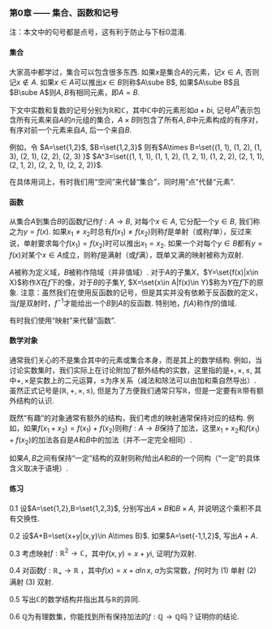 ### 第0章 —— 集合、函数和记号

注：本文中的句号都是点号，这有利于防止与下标$0$混淆.

#### 集合

大家高中都学过，集合可以包含很多东西. 如果$x$是集合$A$的元素，记$x\in A$, 否则记$x\notin A$. 如果$x\in A$可以推出$x\in B$则称$A\sube B$, 如果$A\sube B$且$B\sube A$则$A,B$有相同元素，即$A=B$.

下文中实数和复数的记号分别为$\mathbb{R}$和$\mathbb{C}$，其中$\mathbb{C}$中的元素形如$a+b\mathrm{i}$, 记号$A^n$表示包含所有元素来自$A$的$n$元组的集合，$A\times B$则包含了所有$A,B$中元素构成的有序对，有序对前一个元素来自$A$, 后一个来自$B$.

例如，令 $A=\set{1,2}$, $B=\set{1,2,3}$ 则有$A\times B=\set{(1, 1), (1, 2), (1, 3), (2, 1), (2, 2), (2, 3) }$ $A^3=\set{(1, 1, 1), (1, 1, 2), (1, 2, 1), (1, 2, 2), (2, 1, 1), (2, 1, 2), (2, 2, 1), (2, 2, 2)}$.

在具体用词上，有时我们用“空间”来代替“集合”，同时用“点”代替“元素”.

#### 函数

从集合$A$到集合$B$的函数$f$记作$f:A\to B$, 对每个$x\in A$, 它分配一个$y\in B$, 我们称之为$y=f(x)$. 如果$x_1\ne x_2$时总有$f(x_1)\ne f(x_2)$则称$f$是单射（或称$f$单），反过来说，单射要求每个$f(x_1)=f(x_2)$时可以推出$x_1=x_2$. 如果一个对每个$y\in B$都有$y=f(x)$对某个$x\in A$成立，则称$f$是满射（或$f$满），既单又满的映射被称为双射.

$A$被称为定义域，$B$被称作陪域（并非值域）. 对于$A$的子集$X$，$Y=\set{f(x)|x\in X}$称作$X$在$f$下的像，对于$B$的子集$Y$, $X=\set{x\in A|f(x)\in Y}$称为$Y$在$f$下的原象. 注意：虽然我们在使用反函数的记号，但是其实并没有依赖于反函数的定义，当$f$是双射时，$f^{-1}$才能给出一个$B$到$A$的反函数. 特别地，$f(A)$称作$f$的值域.

有时我们使用“映射”来代替“函数”.

#### 数学对象

通常我们关心的不是集合其中的元素或集合本身，而是其上的数学结构. 例如，当讨论实数集时，我们实际上在讨论附加了额外结构的实数，这里指的是$+,\times,\le$, 其中$+,\times$是实数上的二元运算，$\le$为序关系（减法和除法可以由加和乘自然导出）. 虽然正式记号是$(\mathbb{R},+,\times,\le)$, 但是为了方便我们通常只写$\mathbb{R}$，但是一定要有$\mathbb{R}$带有额外结构的认识.

既然“有趣”的对象通常有额外的结构，我们考虑的映射通常保持对应的结构. 例如，如果$f(x_1+x_2)=f(x_1)+f(x_2)$则称$f:A\to B$保持了加法，这里$x_1+x_2$和$f(x_1)+f(x_2)$的加法各自是$A$和$B$中的加法（并不一定完全相同）.

如果$A,B$之间有保持“一定”结构的双射则称$f$给出$A$和$B$的一个同构（“一定”的具体含义取决于语境）.

#### 练习

$0.1$ 设$A=\set{1,2},B=\set{1,2,3}$, 分别写出$A\times B$和$B\times A$, 并说明这个乘积不具有交换性.

$0.2$ 设$A+B=\set{x+y|(x,y)\in A\times B}$. 如果$A=\set{-1,1,2}$, 写出$A+A$.

$0.3$ 考虑映射$f:\mathbb{R}^2\to \mathbb{C}$，其中$f(x,y)=x+y\mathrm{i}$, 证明$f$为双射.

$0.4$ 对函数$f:\mathbb{R_+}\to \mathbb{R}$ ，其中$f(x)=x+a\ln x$, $a$为实常数，$f$何时为 (1) 单射 (2) 满射 (3) 双射.

$0.5$ 写出$\mathbb{C}$的数学结构并指出其与$\mathbb{R}$的异同.

$0.6$ $\mathbb{Q}$为有理数集，你能找到所有保持加法的$f:\mathbb{Q}\to\mathbb{Q}$吗？证明你的结论.
